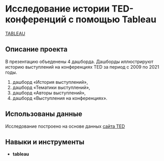 # Исследование истории TED-конференций с помощью Tableau

[TABLEAU](https://public.tableau.com/app/profile/liudmila.gavrilova/viz/TED_17034947694300/TED2009-2021?publish=yes)

## Описание проекта

В презентацию объеденены 4 дашборда. Дашборды иллюстрируют историю выступлений на конференциях TED за период с 2009 по 2021 годы.
1) дашборд «История выступлений»,
2) дашборд «Тематики выступлений»,
3) дашборд «Авторы выступлений»,
4) дашборд «Выступления на конференциях».

## Использованы данные
 Исследование построено на основе данных [сайта TED](https://www.ted.com/)

## Навыки и инструменты

- **tableau**

